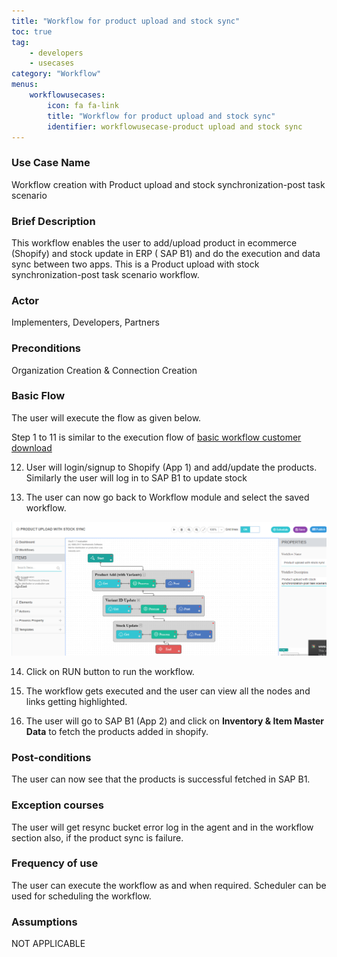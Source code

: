 ```yaml
---
title: "Workflow for product upload and stock sync"
toc: true
tag: 
    - developers
    - usecases
category: "Workflow"           
menus: 
    workflowusecases:
        icon: fa fa-link
        title: "Workflow for product upload and stock sync" 
        identifier: workflowusecase-product upload and stock sync
---
```


### Use Case Name 
 Workflow creation with Product upload and stock synchronization-post task scenario 

### Brief Description 
This workflow enables the user to add/upload product in ecommerce (Shopify) and stock update in ERP ( SAP B1) and do the execution and data sync between two apps. This is a Product upload with stock synchronization-post task scenario  workflow.
 
### Actor 
Implementers, Developers, Partners     

### Preconditions 
Organization Creation & Connection Creation 

### Basic Flow 
The user will execute the flow as given below.

Step 1 to 11 is similar to the execution flow of [basic workflow customer download](/workflow/basic-workflow-customer-download/)

12. User will login/signup to Shopify (App 1) and add/update the products. Similarly the user will log in to SAP B1 to  update stock 

13. The user can now go back to Workflow module and select the saved workflow.

![ProductUpload_StockSync](/staticfiles/workflow-management/media/ProductUpload_StockSync.png)

14. Click on RUN button to run the workflow.

15. The workflow gets executed and the user can view all the nodes and links getting highlighted.

16.  The user will go to SAP B1 (App 2) and click on **Inventory & Item Master Data** to fetch the products added in shopify. 


### Post-conditions 
The user can now see that the products  is successful fetched in SAP B1.

### Exception courses 
The user will get resync bucket error log in the agent and in the workflow section also, if the product sync is failure.

### Frequency of use  
The user can execute the workflow as and when required. Scheduler can be used for scheduling the workflow.

### Assumptions 
NOT APPLICABLE 
